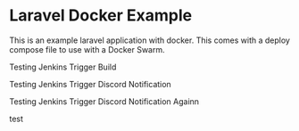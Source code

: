# Laravel Docker Example

This is an example laravel application with docker.  This comes with a
deploy compose file to use with a Docker Swarm.

Testing Jenkins Trigger Build

Testing Jenkins Trigger Discord Notification

Testing Jenkins Trigger Discord Notification Againn

test
